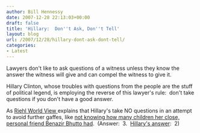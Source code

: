 ```yaml
---
author: Bill Hennessy
date: 2007-12-28 22:13:03+00:00
draft: false
title: 'Hillary:  Don''t Ask, Don''t Tell'
layout: blog
url: /2007/12/28/hillary-dont-ask-dont-tell/
categories:
- Latest
---
```


Lawyers don't like to ask questions of a witness unless they know the answer the witness will give and can compel the witness to give it.

Hillary Clinton, whose troubles with questions from the people are the stuff of political legend, is employing the reverse of this lawyer's rule:  don't take questions if you don't have a good answer.

As [Riehl World View ](https://www.riehlworldview.com/carnivorous_conservative/2007/12/hillary-the-con.html)explains that Hillary's take NO questions in an attempt to avoid further gaffes, like [not knowing how many children her close, personal friend Benazir Bhutto had](https://hennessysview.com/2007/12/28/democrats-prove-incapable-again/).  (Answer:  3.  [Hillary's answer](https://gatewaypundit.blogspot.com/2007/12/hillarys-big-flub-on-buddy-bhutto.html):  2)


